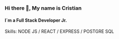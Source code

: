 ### Hi there 👋, My name is Cristian
#### I´m a  Full Stack Developer Jr.

Skills: NODE JS / REACT / EXPRESS / POSTGRE SQL
